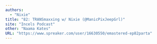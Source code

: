 ```yaml
---
authors:
  - "Nixie"
title: "82: TRANSmaxxing w/ Nixie (@ManicPixJeepGrl)"
site: "Incels Podcast"
other: "Naama Kates"
URL: "https://www.spreaker.com/user/16630550/emastered-ep82parta"
---
```


